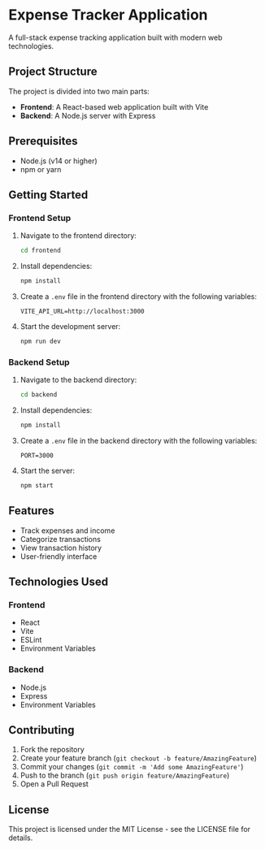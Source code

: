 # Expense Tracker Application

A full-stack expense tracking application built with modern web technologies.

## Project Structure

The project is divided into two main parts:

- **Frontend**: A React-based web application built with Vite
- **Backend**: A Node.js server with Express

## Prerequisites

- Node.js (v14 or higher)
- npm or yarn

## Getting Started

### Frontend Setup

1. Navigate to the frontend directory:
   ```bash
   cd frontend
   ```

2. Install dependencies:
   ```bash
   npm install
   ```

3. Create a `.env` file in the frontend directory with the following variables:
   ```
   VITE_API_URL=http://localhost:3000
   ```

4. Start the development server:
   ```bash
   npm run dev
   ```

### Backend Setup

1. Navigate to the backend directory:
   ```bash
   cd backend
   ```

2. Install dependencies:
   ```bash
   npm install
   ```

3. Create a `.env` file in the backend directory with the following variables:
   ```
   PORT=3000
   ```

4. Start the server:
   ```bash
   npm start
   ```

## Features

- Track expenses and income
- Categorize transactions
- View transaction history
- User-friendly interface

## Technologies Used

### Frontend
- React
- Vite
- ESLint
- Environment Variables

### Backend
- Node.js
- Express
- Environment Variables

## Contributing

1. Fork the repository
2. Create your feature branch (`git checkout -b feature/AmazingFeature`)
3. Commit your changes (`git commit -m 'Add some AmazingFeature'`)
4. Push to the branch (`git push origin feature/AmazingFeature`)
5. Open a Pull Request

## License

This project is licensed under the MIT License - see the LICENSE file for details. 